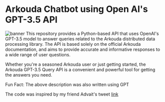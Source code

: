 # Arkouda Chatbot using Open AI's GPT-3.5 API
![banner](https://github.com/narenkhatwani/arkouda-chatbot/blob/main/resources/image.png)
This repository provides a Python-based API that uses OpenAI's GPT-3.5 model to answer queries related to the Arkouda distributed data processing library. The API is based solely on the official Arkouda documentation, and aims to provide accurate and informative responses to a wide range of user questions.

Whether you're a seasoned Arkouda user or just getting started, the Arkouda GPT-3.5 Query API is a convenient and powerful tool for getting the answers you need.

Fun Fact: The above description was also written using GPT 

The code was inspired by my friend Advait's tweet [link](https://twitter.com/lifeofadvait/status/1637457907942817793?s=20) 
